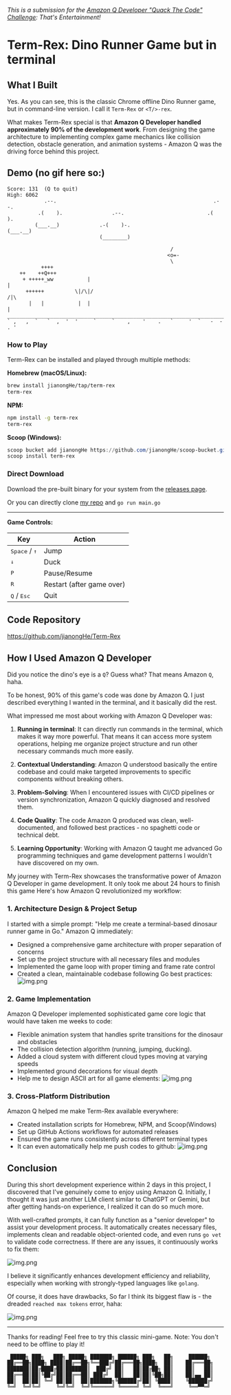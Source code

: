 *This is a submission for the [Amazon Q Developer "Quack The Code" Challenge](https://dev.to/challenges/aws-amazon-q-v2025-04-30): That's Entertainment!*

# Term-Rex: Dino Runner Game but in terminal

## What I Built

Yes. As you can see, this is the classic Chrome offline Dino Runner game, but in command-line version. I call it `Term-Rex` or `<T/>-rex`.

What makes Term-Rex special is that **Amazon Q Developer handled approximately 90% of the development work**. 
From designing the game architecture to implementing complex game mechanics like collision detection, obstacle generation, and animation systems - Amazon Q was the driving force behind this project.

## Demo (no gif here so:)

```
Score: 131  (Q to quit)                                               High: 6062
            .--.                                                   .--.         
          .(    ).                .--.                           .(    ).       
         (___.__)             .-(    )-.                        (___.__)        
                              (________)                                        
                                                                           
                                                     /                          
                                                    <o=-                        
                                                     \                          
           ++++                
    ++    ++Q+++
     + +++++_ww           |                                                  |  
      ++++++          \|/\|/                                                /|\ 
       |   |           |  |                                                  |  
________________________________________________________________________________
` ,   ,  `   `  ,  '  '     `     `    ,    '    .   `     '  `   -  -  . '     
```


### How to Play

Term-Rex can be installed and played through multiple methods:

**Homebrew (macOS/Linux):**
```bash
brew install jianongHe/tap/term-rex
term-rex
```

**NPM:**
```bash
npm install -g term-rex
term-rex
```

**Scoop (Windows):**
```powershell
scoop bucket add jianongHe https://github.com/jianongHe/scoop-bucket.git
scoop install term-rex
```

### Direct Download

Download the pre-built binary for your system from the [releases page](https://github.com/jianongHe/term-rex/releases/latest).

Or you can directly clone [my repo](https://github.com/jianongHe/Term-Rex) and `go run main.go`

---

**Game Controls:**

| Key                             | Action |
|---------------------------------|--------|
| <kbd>Space</kbd> / <kbd>↑</kbd> | Jump |
| <kbd>↓</kbd>                    | Duck |
| <kbd>P</kbd>                    | Pause/Resume |
| <kbd>R</kbd>                    | Restart (after game over) |
| <kbd>Q</kbd> / <kbd>Esc</kbd>   | Quit |

## Code Repository

https://github.com/jianongHe/Term-Rex

## How I Used Amazon Q Developer

Did you notice the dino's eye is a `Q`? Guess what? That means Amazon `Q`, haha.

To be honest, 90% of this game's code was done by Amazon Q. I just described everything I wanted in the terminal, and it basically did the rest.

What impressed me most about working with Amazon Q Developer was:

1. **Running in terminal**: It can directly run commands in the terminal, which makes it way more powerful. That means it can access more system operations, helping me organize project structure and run other necessary commands much more easily.

2. **Contextual Understanding**: Amazon Q understood basically the entire codebase and could make targeted improvements to specific components without breaking others.

3. **Problem-Solving**: When I encountered issues with CI/CD pipelines or version synchronization, Amazon Q quickly diagnosed and resolved them.

4. **Code Quality**: The code Amazon Q produced was clean, well-documented, and followed best practices - no spaghetti code or technical debt.

5. **Learning Opportunity**: Working with Amazon Q taught me advanced Go programming techniques and game development patterns I wouldn't have discovered on my own.

My journey with Term-Rex showcases the transformative power of Amazon Q Developer in game development. It only took me about 24 hours to finish this game Here's how Amazon Q revolutionized my workflow:

### 1. Architecture Design & Project Setup

I started with a simple prompt: "Help me create a terminal-based dinosaur runner game in Go." Amazon Q immediately:
- Designed a comprehensive game architecture with proper separation of concerns
- Set up the project structure with all necessary files and modules
- Implemented the game loop with proper timing and frame rate control
- Created a clean, maintainable codebase following Go best practices:
![img.png](assets/screenshot-codebase.png)

### 2. Game Implementation

Amazon Q Developer implemented sophisticated game core logic that would have taken me weeks to code:

- Flexible animation system that handles sprite transitions for the dinosaur and obstacles
- The collision detection algorithm (running, jumping, ducking).
- Added a cloud system with different cloud types moving at varying speeds
- Implemented ground decorations for visual depth
- Help me to design ASCII art for all game elements:
![img.png](assets/screenshot-dino-sprite.png)

### 3. Cross-Platform Distribution

Amazon Q helped me make Term-Rex available everywhere:
- Created installation scripts for Homebrew, NPM, and Scoop(Windows)
- Set up GitHub Actions workflows for automated releases
- Ensured the game runs consistently across different terminal types
- It can even automatically help me push codes to github:
![img.png](assets/screenshot-push-code.png)

## Conclusion

During this short development experience within 2 days in this project, I discovered that I've genuinely come to enjoy using Amazon Q. Initially, I thought it was just another LLM client similar to ChatGPT or Gemini, but after getting hands-on experience, I realized it can do so much more.

With well-crafted prompts, it can fully function as a "senior developer" to assist your development process. It automatically creates necessary files, implements clean and readable object-oriented code, and even runs `go vet` to validate code correctness. If there are any issues, it continuously works to fix them:

![img.png](assets/screenshot-fix-error.png)

I believe it significantly enhances development efficiency and reliability, especially when working with strongly-typed languages like `golang`.

Of course, it does have drawbacks, So far I think its biggest flaw is - the dreaded `reached max tokens` error, haha:

![img.png](assets/screenshot-reached-limit.png)

---

Thanks for reading! Feel free to try this classic mini-game. Note: You don't need to be offline to play it!

```
 █████╗ ███╗   ███╗ █████╗ ███████╗ ██████╗ ███╗   ██╗     ██████╗ 
██╔══██╗████╗ ████║██╔══██╗╚══███╔╝██╔═══██╗████╗  ██║    ██╔═══██╗
███████║██╔████╔██║███████║  ███╔╝ ██║   ██║██╔██╗ ██║    ██║   ██║
██╔══██║██║╚██╔╝██║██╔══██║ ███╔╝  ██║   ██║██║╚██╗██║    ██║▄▄ ██║
██║  ██║██║ ╚═╝ ██║██║  ██║███████╗╚██████╔╝██║ ╚████║    ╚██████╔╝
╚═╝  ╚═╝╚═╝     ╚═╝╚═╝  ╚═╝╚══════╝ ╚═════╝ ╚═╝  ╚═══╝     ╚══▀▀═╝ 
```
